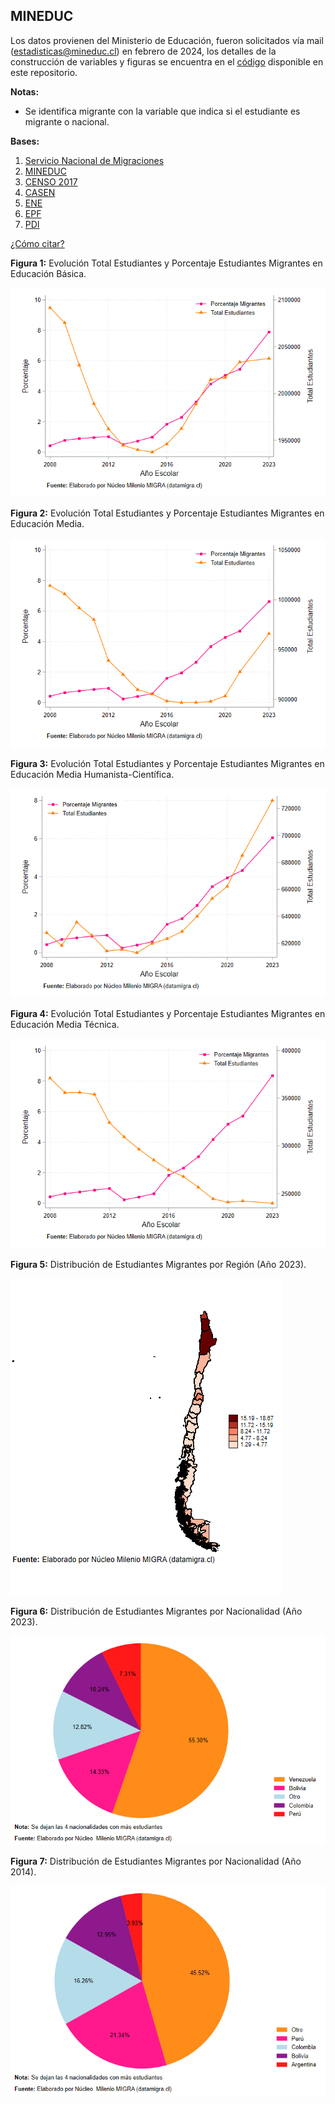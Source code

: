 ## MINEDUC
Los datos provienen del Ministerio de Educación, fueron solicitados vía mail (estadisticas@mineduc.cl) en febrero de 2024, los detalles de la construcción de variables y figuras se encuentra en el [código](https://github.com/NucleoMIGRA/Plataforma_privado/tree/main/bases/MINEDUC) disponible en este repositorio.

**Notas:**
-  Se identifica migrante con la variable que indica si el estudiante es migrante o nacional.  

**Bases:**
1. [Servicio Nacional de Migraciones](./SNM.MD)
2. [MINEDUC](./MINEDUC.MD)
3. [CENSO 2017](./CENSO.MD)
4. [CASEN](./CASEN.MD)
5. [ENE](./ENE.MD)
6. [EPF](./EPF.md)
7. [PDI](./PDI.MD)


[¿Cómo citar?](./citation.MD)


**Figura 1:** Evolución Total Estudiantes y Porcentaje Estudiantes Migrantes en Educación Básica.

![image](https://github.com/NucleoMIGRA/migra/blob/main/bases/MINEDUC/figuras/figura_1.png?raw=true)

**Figura 2:** Evolución Total Estudiantes y Porcentaje Estudiantes Migrantes en Educación Media.

![image](https://github.com/NucleoMIGRA/migra/blob/main/bases/MINEDUC/figuras/figura_2.png?raw=true)

**Figura 3:** Evolución Total Estudiantes y Porcentaje Estudiantes Migrantes en Educación Media Humanista-Científica.

![image](https://github.com/NucleoMIGRA/migra/blob/main/bases/MINEDUC/figuras/figura_4.png?raw=true)

**Figura 4:** Evolución Total Estudiantes y Porcentaje Estudiantes Migrantes en Educación Media Técnica.

![image](https://github.com/NucleoMIGRA/migra/blob/main/bases/MINEDUC/figuras/figura_5.png?raw=true)

**Figura 5:** Distribución de Estudiantes Migrantes por Región (Año 2023).

![image](https://github.com/NucleoMIGRA/migra/blob/main/bases/MINEDUC/figuras/figura_6.png?raw=true)

**Figura 6:** Distribución de Estudiantes Migrantes por Nacionalidad (Año 2023).

![image](https://github.com/NucleoMIGRA/migra/blob/main/bases/MINEDUC/figuras/figura_7.png?raw=true)

**Figura 7:** Distribución de Estudiantes Migrantes por Nacionalidad (Año 2014).

![image](https://github.com/NucleoMIGRA/migra/blob/main/bases/MINEDUC/figuras/figura_8.png?raw=true)

